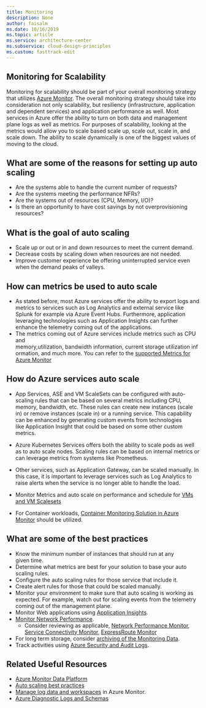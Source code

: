 ```yaml
---
title: Monitoring
description: None
author: faisalm
ms.date: 10/16/2019
ms.topic: article
ms.service: architecture-center
ms.subservice: cloud-design-principles
ms.custom: fasttrack-edit
---
```


## Monitoring for Scalability

Monitoring for scalability should be part of your overall monitoring strategy that utilizes [Azure Monitor](https://docs.microsoft.com/en-us/azure/azure-monitor/). The overall monitoring strategy should take into consideration not only scalability, but resiliency (infrastructure, application and dependent services) and application performance as well. Most services in Azure offer the ability to turn on both data and management plane logs as well as metrics. For purposes of scalability, looking at the metrics would allow you to scale based scale up, scale out, scale in, and scale down. The ability to scale dynamically is one of the biggest values of moving to the cloud.  


## What are some of the reasons for setting up auto scaling

- Are the systems able to handle the current number of requests?
- Are the systems meeting the performance NFRs?
- Are the systems out of resources (CPU, Memory, I/O)?
- Is there an opportunity to have cost savings by not overprovisioning resources?

## What is the goal of auto scaling

- Scale up or out or in and down resources to meet the current demand.
- Decrease costs by scaling down when resources are not needed.
- Improve customer experience be offering uninterrupted service even when the demand peaks of valleys.

## How can metrics be used to auto scale

- As stated before, most Azure services offer the ability to export logs and metrics to services such as Log Analytics and external service like Splunk for example via Azure Event Hubs. Furthermore, application leveraging technologies such as Application Insights can further enhance the telemetry coming out of the applications.  
- The metrics coming out of Azure services include metrics such as CPU and memory,utilization, bandwidth information, current storage utilization information, and much more. You can refer to the [supported Metrics for Azure Monitor](https://docs.microsoft.com/en-us/azure/azure-monitor/platform/metrics-supported)

## How do Azure services auto scale

- App Services, ASE and VM ScaleSets can be configured with auto-scaling rules that can be based on several metrics including CPU, memory, bandwidth, etc. These rules can create new instances (scale in) or remove instances (scale in) or a running service. This capability can be enhanced by generating custom events from technologies like Application Insight that could be based on some other custom metrics.
- Azure Kubernetes Services offers both the ability to scale pods as well as to auto scale nodes. Scaling rules can be based on internal metrics or can leverage metrics from systems like Prometheus.
- Other services, such as Application Gateway, can be scaled manually. In this case, it is important to leverage services such as Log Analytics to raise alerts when the service is no longer able to handle the load.

- Monitor Metrics and auto scale on performance and schedule for [VMs and VM Scalesets](https://docs.microsoft.com/en-us/azure/azure-monitor/insights/vminsights-overview)

- For Container workloads, [Container Monitoring Solution in Azure Monitor](https://docs.microsoft.com/en-us/azure/azure-monitor/insights/containers) should be utilized.

## What are some of the best practices

- Know the minimum number of instances that should run at any given time.
- Determine what metrics are best for your solution to base your auto scaling rules.
- Configure the auto scaling rules for those service that include it.
- Create alert rules for those that could be scaled manually.
- Monitor your environment to make sure that auto scaling is working as expected. For example, watch out for scaling events from the telemetry coming out of the management plane.
- Monitor Web applications using [Application Insights](https://docs.microsoft.com/en-us/azure/azure-monitor/learn/quick-monitor-portal).
- [Monitor Network Performance](https://docs.microsoft.com/en-us/azure/azure-monitor/insights/network-performance-monitor).
  - Consider reviewing as applicable, [Network Performance Monitor](https://docs.microsoft.com/en-us/azure/azure-monitor/insights/network-performance-monitor-performance-monitor), [Service Connectivity Monitor](https://docs.microsoft.com/en-us/azure/azure-monitor/insights/network-performance-monitor-service-connectivity), [ExpressRoute Monitor](https://docs.microsoft.com/en-us/azure/azure-monitor/insights/network-performance-monitor-expressroute)
- For long term storage, consider [archiving of the Monitoring Data](https://docs.microsoft.com/en-us/azure/azure-monitor/learn/tutorial-archive-data).
- Track activities using [Azure Security and Audit Logs](https://docs.microsoft.com/en-us/azure/security/fundamentals/log-audit).

## Related Useful Resources

- [Azure Monitor Data Platform](https://docs.microsoft.com/en-us/azure/azure-monitor/platform/data-platform)
- [Auto scaling best practices](https://docs.microsoft.com/en-us/Azure/azure-monitor/platform/autoscale-best-practices)
- [Manage log data and workspaces](https://docs.microsoft.com/en-us/azure/azure-monitor/platform/manage-access)
in Azure Monitor.
- [Azure Diagnostic Logs and Schemas](https://docs.microsoft.com/en-us/azure/azure-monitor/platform/diagnostic-logs-schema)
